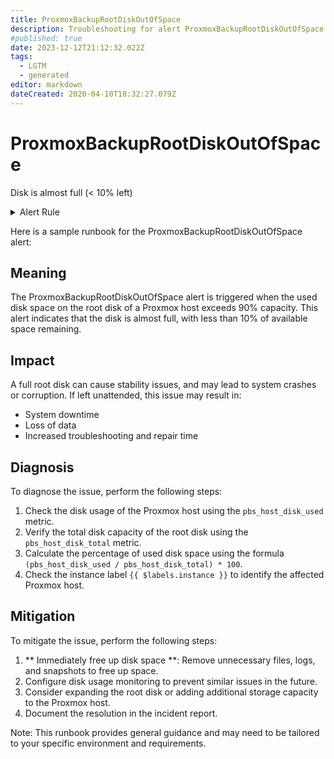 ```yaml
---
title: ProxmoxBackupRootDiskOutOfSpace
description: Troubleshooting for alert ProxmoxBackupRootDiskOutOfSpace
#published: true
date: 2023-12-12T21:12:32.022Z
tags: 
  - LGTM
  - generated
editor: markdown
dateCreated: 2020-04-10T18:32:27.079Z
---
```


# ProxmoxBackupRootDiskOutOfSpace

Disk is almost full (< 10% left)

<details>
  <summary>Alert Rule</summary>

{{% rule "pbs-exporter/pbs-exporter.yml" "ProxmoxBackupRootDiskOutOfSpace" %}}

{{% comment %}}

```yaml
alert: ProxmoxBackupRootDiskOutOfSpace
expr: pbs_host_disk_used / pbs_host_disk_total * 100 > 90
for: 2m
labels:
    severity: warning
annotations:
    summary: Proxmox root disk out of space (instance {{ $labels.instance }})
    description: |-
        Disk is almost full (< 10% left)
          VALUE = {{ $value }}
    runbook: https://srerun.github.io/prometheus-alerts/runbooks/pbs-exporter/proxmoxbackuprootdiskoutofspace/

```

{{% /comment %}}

</details>


Here is a sample runbook for the ProxmoxBackupRootDiskOutOfSpace alert:

## Meaning

The ProxmoxBackupRootDiskOutOfSpace alert is triggered when the used disk space on the root disk of a Proxmox host exceeds 90% capacity. This alert indicates that the disk is almost full, with less than 10% of available space remaining.

## Impact

A full root disk can cause stability issues, and may lead to system crashes or corruption. If left unattended, this issue may result in:

* System downtime
* Loss of data
* Increased troubleshooting and repair time

## Diagnosis

To diagnose the issue, perform the following steps:

1. Check the disk usage of the Proxmox host using the `pbs_host_disk_used` metric.
2. Verify the total disk capacity of the root disk using the `pbs_host_disk_total` metric.
3. Calculate the percentage of used disk space using the formula `(pbs_host_disk_used / pbs_host_disk_total) * 100`.
4. Check the instance label `{{ $labels.instance }}` to identify the affected Proxmox host.

## Mitigation

To mitigate the issue, perform the following steps:

1. ** Immediately free up disk space **: Remove unnecessary files, logs, and snapshots to free up space.
2. Configure disk usage monitoring to prevent similar issues in the future.
3. Consider expanding the root disk or adding additional storage capacity to the Proxmox host.
4. Document the resolution in the incident report.

Note: This runbook provides general guidance and may need to be tailored to your specific environment and requirements.